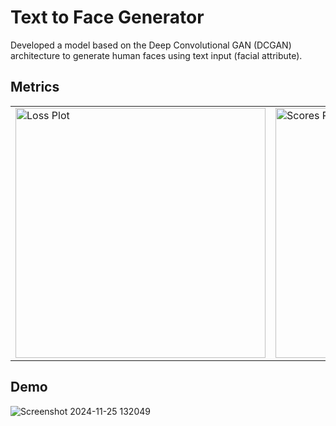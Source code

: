 
# Text to Face Generator
Developed a model based on the Deep Convolutional GAN (DCGAN) architecture to generate human faces using text input (facial attribute).
## Metrics
<table style="border-collapse: collapse; border: none;">
  <tr>
    <td><img src="https://github.com/user-attachments/assets/5f212ce7-dae5-4082-8046-012a45d3491c" alt="Loss Plot" width="400"></td>
    <td><img src="https://github.com/user-attachments/assets/60a08d69-ba6f-407a-80c1-59732cb23554" alt="Scores Plot" width="400"></td>
  </tr>
</table>

## Demo
![Screenshot 2024-11-25 132049](https://github.com/user-attachments/assets/2e8c9d9a-1179-44d1-bd47-2c8e428529cf)


